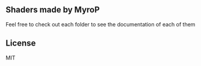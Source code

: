 ## Shaders made by MyroP

Feel free to check out each folder to see the documentation of each of them

## License

MIT


